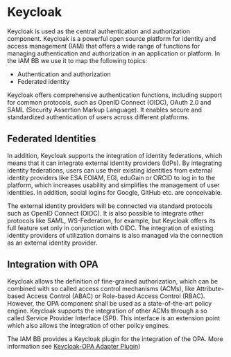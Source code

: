 # Keycloak

Keycloak is used as the central authentication and authorization component. 
Keycloak is a powerful open source platform for identity and access management (IAM) that offers a wide range of functions for managing authentication and authorization in an application or platform.
In the IAM BB we use it to map the following topics:

* Authentication and authorization
* Federated identity
    
Keycloak offers comprehensive authentication functions, including support for common protocols, such as OpenID Connect (OIDC), 
OAuth 2.0 and SAML (Security Assertion Markup Language). 
It enables secure and standardized authentication of users across different platforms.

## Federated Identities 

In addition, Keycloak supports the integration of identity federations, which means that it can integrate external identity providers (IdPs). 
By integrating identity federations, users can use their existing identities from external identity providers like ESA EOIAM, EGI, eduGain or ORCID to log in to the platform, which increases usability and simplifies the management of user identities. 
In addition, social logins for Google, GitHub etc. are conceivable. 

The external identity providers will be connected via standard protocols such as OpenID Connect (OIDC). 
It is also possible to integrate other protocols like SAML, WS-Federation, for example, but Keycloak offers its full feature set only in conjunction with OIDC. 
The integration of existing identity providers of utilization domains is also managed via the connection as an external identity provider.

## Integration with OPA

Keycloak allows the definition of fine-grained authorization, which can be combined with so called access control mechanisms (ACMs), like Attribute-based Access Control (ABAC) or Role-based Access Control (RBAC).
However, the OPA component shall be used as a state-of-the-art policy engine. 
Keycloak supports the integration of other ACMs through a so called Service Provider Interface (SPI). 
This interface is an extension point which also allows the integration of other policy engines. 

The IAM BB provides a Keycloak plugin for the integration of the OPA. 
More information see [Keycloak-OPA Adapter Plugin](../../design/components/auth-component/keycloak-opa-plugin.md))